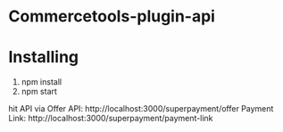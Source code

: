 # Commercetools-plugin-api

# Installing

  1. npm install
  2. npm start

hit API via 
Offer API: http://localhost:3000/superpayment/offer
Payment Link: http://localhost:3000/superpayment/payment-link
